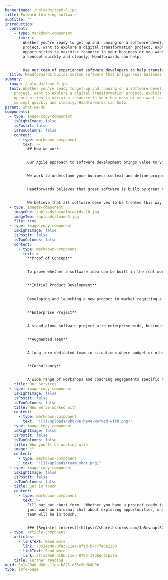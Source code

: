 ```yaml
---
bannerImage: /uploads/team-5.jpg
title: Forward thinking software
subtitle: ""
introduction:
  content:
    - type: markdown-component
      text: >-
        Whether you’re ready to get up and running on a software development
        project, want to explore a digital transformation project, exploit
        opportunities to maximise resource in your business or you want to test
        a concept quickly and cleanly, Headforwards can help. 


        Use our team of experienced software developers to help transform your business.
  title: Headforwards builds custom software that brings real business value.
summary:
  image: /uploads/team-5.jpg
  text: Whether you’re ready to get up and running on a software development
    project, want to explore a digital transformation project, exploit
    opportunities to maximise resource in your business or you want to test a
    concept quickly and cleanly, Headforwards can help.
parent: what-we-do
components:
  - type: image-copy-component
    isRightImage: false
    isPostit: false
    isTwoColumns: false
    content:
      - type: markdown-component
        text: >-
          ## How we work


          Our Agile approach to software development brings value to your business from the start.


          We work to understand your business context and define projects around your objectives.  Depending on your needs, our teams may be augmented with temporary developer resource or product, technical and facilitation consultancy. This flexibility can assist in rapid team creation and - in turn - rapid project starts. 


          Headforwards believes that great software is built by great teams. We believe in people over process and build our teams based on each job’s specific needs to make sure our clients get the right product. 


          We believe that all software deserves to be treated this way, irrespective of size of project or roadmap.
  - type: images-component
    imageOne: /uploads/headforwards-10.jpg
    imageTwo: /uploads/team-5.jpg
    flip: true
  - type: image-copy-component
    isRightImage: false
    isPostit: false
    isTwoColumns: false
    content:
      - type: markdown-component
        text: >-
          **Proof of Concept**


          To prove whether a software idea can be built in the real world, what technologies should be used and whether the software is likely to be adopted by its intended users.


          **Initial Product Development**


          Developing and launching a new product to market requiring a rapid development cycle, strategy support, UX design and customer testing all in close client collaboration.


          **Enterprise Project**


          A stand-alone software project with enterprise wide, business goals where the client either doesn’t have the tech capability or they are at capacity with core work.


          **Augmented Team**


          A long-term dedicated team in situations where budget or other constraints don’t allow a full, cross-functional team. This model offers access to bursts of support or specialist expertise as and when appropriate.


          **Consultancy**


          A wide range of workshops and coaching engagements specific to a client’s needs from Vision and Roadmap creation to Agile coaching and Agile transformation support.
    title: Our Services
  - type: image-copy-component
    isRightImage: false
    isPostit: false
    isTwoColumns: false
    title: Who we've worked with
    content:
      - type: markdown-component
        text: "![](/uploads/who-we-have-worked-with.png)"
  - type: image-copy-component
    isRightImage: false
    isPostit: false
    isTwoColumns: false
    title: Who you'll be working with
    image: ""
    content:
      - type: markdown-component
        text: "![](/uploads/team_shot.png)"
  - type: image-copy-component
    isRightImage: false
    isPostit: false
    isTwoColumns: false
    title: Get in touch
    content:
      - type: markdown-component
        text: >-
          Fill out our short form.  Whether you have a project ready to go or
          just want an informal chat about exploring opportunities, one of our
          team will be in touch.


          ### [Register interest](https://share.hsforms.com/1aRrvaaplSQC-3z6Gqj-G8Qzec3)
  - type: article-component
    articles:
      - linkText: Read more
        link: 7332ebd0-0fac-11ea-8f1d-b7c7fe6e2260
      - linkText: Read more
        link: 5ffa59b0-a18b-11ea-8793-17b8dc61ba9d
    title: Further reading
uuid: 0e1e28a0-d88c-11ea-b825-e35c8bd84b0b
type: info-page
---
```


